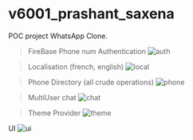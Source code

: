 # v6001_prashant_saxena

POC project WhatsApp Clone.

> FireBase Phone num Authentication
![auth](https://user-images.githubusercontent.com/55252616/160749623-199354cb-e09a-4da0-9b89-68a3e065161b.png)


> Localisation (french, english)
![local](https://user-images.githubusercontent.com/55252616/160749636-ace7a505-93fd-44e7-9ee8-4f1e561ff80a.png)


> Phone Directory (all crude operations)
![phone](https://user-images.githubusercontent.com/55252616/160749653-8bcd9c2c-01af-4c5a-a090-d9949a2ac5a4.png)

> MultiUser chat
![chat](https://user-images.githubusercontent.com/55252616/160749665-da6bdcb8-7639-4a6b-a6cd-43ab996021de.png)

> Theme Provider
![theme](https://user-images.githubusercontent.com/55252616/160750090-f324061e-f987-44de-a9f4-6d322f8915a6.png)

UI
![ui](https://user-images.githubusercontent.com/55252616/160749713-d1be72ed-66d5-467c-a093-6b90bc993791.png)

